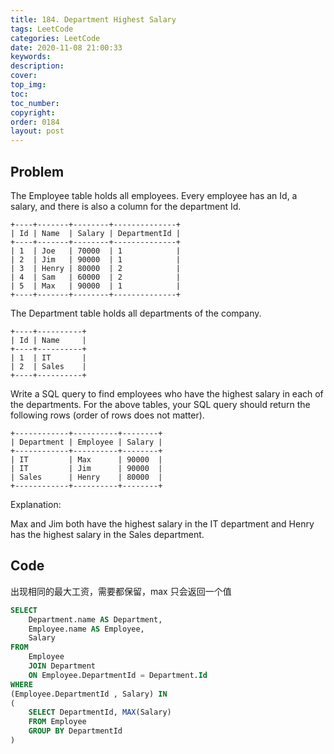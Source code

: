 ```yaml
---
title: 184. Department Highest Salary
tags: LeetCode
categories: LeetCode
date: 2020-11-08 21:00:33
keywords:
description:
cover:
top_img:
toc:
toc_number:
copyright:
order: 0184
layout: post
---
```


## Problem

The Employee table holds all employees. Every employee has an Id, a salary, and there is also a column for the department Id.

```
+----+-------+--------+--------------+
| Id | Name  | Salary | DepartmentId |
+----+-------+--------+--------------+
| 1  | Joe   | 70000  | 1            |
| 2  | Jim   | 90000  | 1            |
| 3  | Henry | 80000  | 2            |
| 4  | Sam   | 60000  | 2            |
| 5  | Max   | 90000  | 1            |
+----+-------+--------+--------------+
```

The Department table holds all departments of the company.

```
+----+----------+
| Id | Name     |
+----+----------+
| 1  | IT       |
| 2  | Sales    |
+----+----------+
```

Write a SQL query to find employees who have the highest salary in each of the departments. For the above tables, your SQL query should return the following rows (order of rows does not matter).

```
+------------+----------+--------+
| Department | Employee | Salary |
+------------+----------+--------+
| IT         | Max      | 90000  |
| IT         | Jim      | 90000  |
| Sales      | Henry    | 80000  |
+------------+----------+--------+
```

Explanation:

Max and Jim both have the highest salary in the IT department and Henry has the highest salary in the Sales department.

## Code

出现相同的最大工资，需要都保留，max 只会返回一个值

```sql
SELECT
    Department.name AS Department,
    Employee.name AS Employee,
    Salary
FROM
    Employee
    JOIN Department
    ON Employee.DepartmentId = Department.Id
WHERE
(Employee.DepartmentId , Salary) IN
(
    SELECT DepartmentId, MAX(Salary)
    FROM Employee
    GROUP BY DepartmentId
)
```
